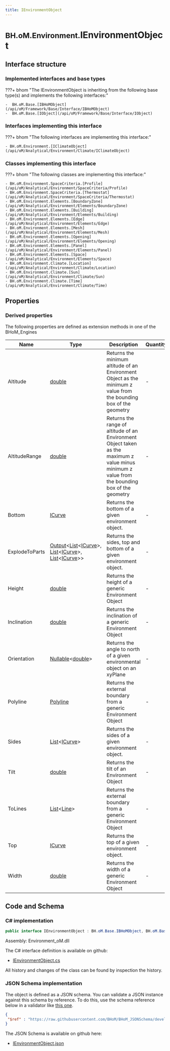 ```yaml
---
title: IEnvironmentObject
---
```


# <small>BH.oM.Environment.</small>**IEnvironmentObject**



## Interface structure

### Implemented interfaces and base types

???+ bhom "The IEnvironmentObject is inheriting from the following base type(s) and implements the following interfaces:"

    -  BH.oM.Base.[IBHoMObject](/api/oM/Framework/Base/Interface/IBHoMObject)
    -  BH.oM.Base.[IObject](/api/oM/Framework/Base/Interface/IObject)


### Interfaces implementing this interface

???+ bhom "The following interfaces are implementing this interface:"

    - BH.oM.Environment.[IClimateObject](/api/oM/Analytical/Environment/Climate/IClimateObject)


### Classes implementing this interface

???+ bhom "The following classes are implementing this interface:"

    - BH.oM.Environment.SpaceCriteria.[Profile](/api/oM/Analytical/Environment/SpaceCriteria/Profile)
    - BH.oM.Environment.SpaceCriteria.[Thermostat](/api/oM/Analytical/Environment/SpaceCriteria/Thermostat)
    - BH.oM.Environment.Elements.[BoundaryZone](/api/oM/Analytical/Environment/Elements/BoundaryZone)
    - BH.oM.Environment.Elements.[Building](/api/oM/Analytical/Environment/Elements/Building)
    - BH.oM.Environment.Elements.[Edge](/api/oM/Analytical/Environment/Elements/Edge)
    - BH.oM.Environment.Elements.[Mesh](/api/oM/Analytical/Environment/Elements/Mesh)
    - BH.oM.Environment.Elements.[Opening](/api/oM/Analytical/Environment/Elements/Opening)
    - BH.oM.Environment.Elements.[Panel](/api/oM/Analytical/Environment/Elements/Panel)
    - BH.oM.Environment.Elements.[Space](/api/oM/Analytical/Environment/Elements/Space)
    - BH.oM.Environment.Climate.[Location](/api/oM/Analytical/Environment/Climate/Location)
    - BH.oM.Environment.Climate.[Sun](/api/oM/Analytical/Environment/Climate/Sun)
    - BH.oM.Environment.Climate.[Time](/api/oM/Analytical/Environment/Climate/Time)


## Properties

### Derived properties

The following properties are defined as extension methods in one of the BHoM_Engines

| Name             | Type             | Description      | Quantity         | Engine           |
|------------------|------------------|------------------|------------------|------------------|
| Altitude | [double](https://learn.microsoft.com/en-us/dotnet/api/System.Double?view=netstandard-2.0) | Returns the minimum altitude of an Environment Object as the minimum z value from the bounding box of the geometry | - | Environment_Engine |
| AltitudeRange | [double](https://learn.microsoft.com/en-us/dotnet/api/System.Double?view=netstandard-2.0) | Returns the range of altitude of an Environment Object taken as the maximum z value minus minimum z value from the bounding box of the geometry | - | Environment_Engine |
| Bottom | [ICurve](/api/oM/Dimensional/Geometry/Curve/ICurve) | Returns the bottom of a given environment object. | - | Environment_Engine |
| ExplodeToParts | [Output](/api/oM/Framework/Base/Output)&lt;[List](https://learn.microsoft.com/en-us/dotnet/api/System.Collections.Generic.List-1?view=netstandard-2.0)&lt;[ICurve](/api/oM/Dimensional/Geometry/Curve/ICurve)&gt;, [List](https://learn.microsoft.com/en-us/dotnet/api/System.Collections.Generic.List-1?view=netstandard-2.0)&lt;[ICurve](/api/oM/Dimensional/Geometry/Curve/ICurve)&gt;, [List](https://learn.microsoft.com/en-us/dotnet/api/System.Collections.Generic.List-1?view=netstandard-2.0)&lt;[ICurve](/api/oM/Dimensional/Geometry/Curve/ICurve)&gt;&gt; | Returns the sides, top and bottom of a given environment object. | - | Environment_Engine |
| Height | [double](https://learn.microsoft.com/en-us/dotnet/api/System.Double?view=netstandard-2.0) | Returns the height of a generic Environment Object | - | Environment_Engine |
| Inclination | [double](https://learn.microsoft.com/en-us/dotnet/api/System.Double?view=netstandard-2.0) | Returns the inclination of a generic Environment Object | - | Environment_Engine |
| Orientation | [Nullable](https://learn.microsoft.com/en-us/dotnet/api/System.Nullable-1?view=netstandard-2.0)&lt;[double](https://learn.microsoft.com/en-us/dotnet/api/System.Double?view=netstandard-2.0)&gt; | Returns the angle to north of a given environmental object on an xyPlane | - | Environment_Engine |
| Polyline | [Polyline](/api/oM/Dimensional/Geometry/Curve/Polyline) | Returns the external boundary from a generic Environment Object | - | Environment_Engine |
| Sides | [List](https://learn.microsoft.com/en-us/dotnet/api/System.Collections.Generic.List-1?view=netstandard-2.0)&lt;[ICurve](/api/oM/Dimensional/Geometry/Curve/ICurve)&gt; | Returns the sides of a given environment object. | - | Environment_Engine |
| Tilt | [double](https://learn.microsoft.com/en-us/dotnet/api/System.Double?view=netstandard-2.0) | Returns the tilt of an Environment Object | - | Environment_Engine |
| ToLines | [List](https://learn.microsoft.com/en-us/dotnet/api/System.Collections.Generic.List-1?view=netstandard-2.0)&lt;[Line](/api/oM/Dimensional/Geometry/Curve/Line)&gt; | Returns the external boundary from a generic Environment Object | - | Environment_Engine |
| Top | [ICurve](/api/oM/Dimensional/Geometry/Curve/ICurve) | Returns the top of a given environment object. | - | Environment_Engine |
| Width | [double](https://learn.microsoft.com/en-us/dotnet/api/System.Double?view=netstandard-2.0) | Returns the width of a generic Environment Object | - | Environment_Engine |


## Code and Schema

### C# implementation

``` C# title="C#"
public interface IEnvironmentObject : BH.oM.Base.IBHoMObject, BH.oM.Base.IObject
```

Assembly: Environment_oM.dll

The C# interface definition is available on github:

- [IEnvironmentObject.cs](https://github.com/BHoM/BHoM/blob/develop/Environment_oM/IEnvironmentObject.cs)

All history and changes of the class can be found by inspection the history.
### JSON Schema implementation

The object is defined as a JSON schema. You can validate a JSON instance against this schema by reference. To do this, use the schema reference below in a validator like [this one](https://www.jsonschemavalidator.net/).

``` json title="JSON Schema"
{
 "$ref" : "https://raw.githubusercontent.com/BHoM/BHoM_JSONSchema/develop/Environment_oM/IEnvironmentObject.json"
}
```

The JSON Schema is available on github here:

- [IEnvironmentObject.json](https://github.com/BHoM/BHoM_JSONSchema/blob/develop/Environment_oM/IEnvironmentObject.json)
